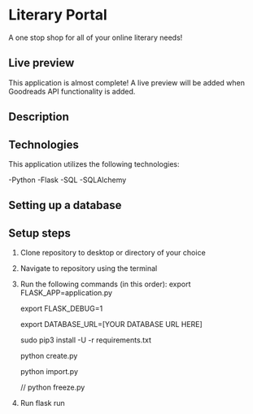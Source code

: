 # Literary Portal

A one stop shop for all of your online literary needs!

## Live preview

This application is almost complete! A live preview will be added when Goodreads API functionality is added.

## Description

## Technologies
This application utilizes the following technologies:

-Python
-Flask
-SQL
-SQLAlchemy

## Setting up a database

## Setup steps

1. Clone repository to desktop or directory of your choice
2. Navigate to repository using the terminal
3. Run the following commands (in this order):
    export FLASK_APP=application.py

    export FLASK_DEBUG=1

    export DATABASE_URL=[YOUR DATABASE URL HERE]

    sudo pip3 install -U -r requirements.txt 

    python create.py

    python import.py

    // 
    python freeze.py


4. Run flask run